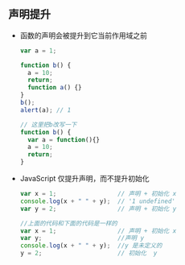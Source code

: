 ## 声明提升

- 函数的声明会被提升到它当前作用域之前
  
  ```js
  var a = 1;

  function b() {
    a = 10;
    return;
    function a() {}
  }
  b();
  alert(a); // 1

  // 这里把b改写一下
  function b() {
    var a = function(){}
    a = 10;
    return;
  }
  ```


- JavaScript 仅提升声明，而不提升初始化

  ```js
  var x = 1;                 // 声明 + 初始化 x
  console.log(x + " " + y);  // '1 undefined'
  var y = 2;                 // 声明 + 初始化 y

  //上面的代码和下面的代码是一样的 
  var x = 1;                 // 声明 + 初始化 x
  var y;                     //声明 y
  console.log(x + " " + y);  //y 是未定义的
  y = 2;                     // 初始化  y 
  ```